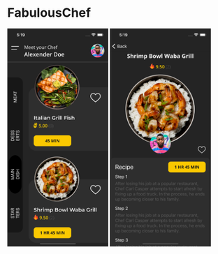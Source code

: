# FabulousChef

<img src="docs/Dashboard.png" alt="Dashboard" height="500" /> <img src="docs/DishDetail.png" alt="Dish detail" height="500" />